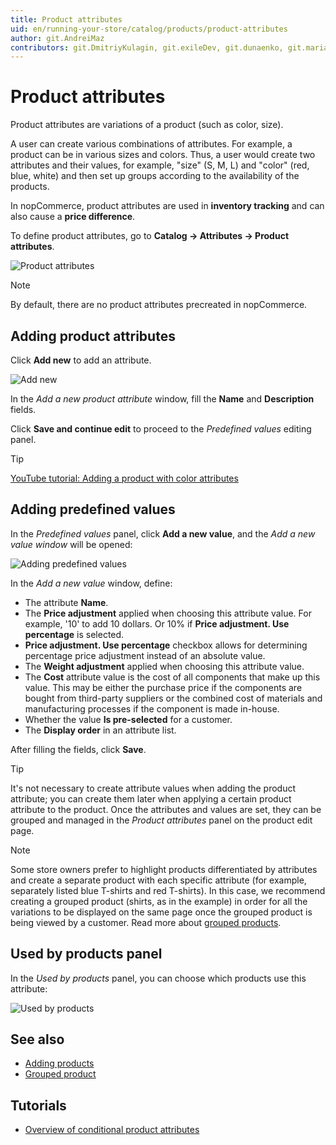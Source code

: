 ```yaml
---
title: Product attributes
uid: en/running-your-store/catalog/products/product-attributes
author: git.AndreiMaz
contributors: git.DmitriyKulagin, git.exileDev, git.dunaenko, git.mariannk
---
```


# Product attributes

Product attributes are variations of a product (such as color, size).

A user can create various combinations of attributes. For example, a product can be in various sizes and colors. Thus, a user would create two attributes and their values, for example, "size" (S, M, L) and "color" (red, blue, white) and then set up groups according to the availability of the products.

In nopCommerce, product attributes are used in **inventory tracking** and can also cause a **price difference**.

To define product attributes, go to **Catalog → Attributes → Product attributes**.

![Product attributes](_static/product-attributes/product_attributes.png)

> [!NOTE]
> 
> By default, there are no product attributes precreated in nopCommerce.

## Adding product attributes

Click **Add new** to add an attribute.

![Add new](_static/product-attributes/add_a_new_product_attribute.png)

In the *Add a new product attribute* window, fill the **Name** and **Description** fields.

Click **Save and continue edit** to proceed to the *Predefined values* editing panel.

> [!TIP]
> 
> [YouTube tutorial: Adding a product with color attributes](https://youtu.be/QihipwQ61YU)

## Adding predefined values

In the *Predefined values* panel, click **Add a new value**, and the *Add a new value window* will be opened:

![Adding predefined values](_static/product-attributes/add_a_new_value.png)

In the *Add a new value* window, define:

- The attribute **Name**.
- The **Price adjustment** applied when choosing this attribute value. For example, '10' to add 10 dollars. Or 10% if **Price adjustment. Use percentage** is selected.
- **Price adjustment. Use percentage** checkbox allows for determining percentage price adjustment instead of an absolute value.
- The **Weight adjustment** applied when choosing this attribute value.
- The **Cost** attribute value is the cost of all components that make up this value. This may be either the purchase price if the components are bought from third-party suppliers or the combined cost of materials and manufacturing processes if the component is made in-house.
- Whether the value **Is pre-selected** for a customer.
- The **Display order** in an attribute list.

After filling the fields, click **Save**.

> [!TIP]
> 
> It's not necessary to create attribute values when adding the product attribute; you can create them later when applying a certain product attribute to the product. 
> Once the attributes and values are set, they can be grouped and managed in the *Product attributes* panel on the product edit page.

> [!NOTE]
> 
> Some store owners prefer to highlight products differentiated by attributes and create a separate product with each specific attribute (for example, separately listed blue T-shirts and red T-shirts). In this case, we recommend creating a grouped product (shirts, as in the example) in order for all the variations to be displayed on the same page once the grouped product is being viewed by a customer. Read more about [grouped products](xref:en/running-your-store/catalog/products/grouped-products-variants).

## Used by products panel

In the *Used by products* panel, you can choose which products use this attribute:

![Used by products](_static/product-attributes/used-by.jpg)

## See also

- [Adding products](xref:en/running-your-store/catalog/products/add-products)
- [Grouped product](xref:en/running-your-store/catalog/products/grouped-products-variants)

## Tutorials

- [Overview of conditional product attributes](https://www.youtube.com/watch?v=eIdHVcEdos8&t=55s)
